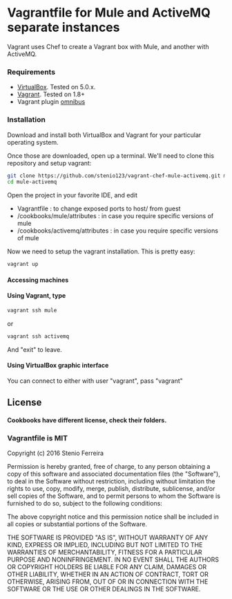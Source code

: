 # Vagrantfile for Mule and ActiveMQ separate instances


Vagrant uses Chef to create a Vagrant box with Mule, and another with ActiveMQ.

### Requirements

- [VirtualBox](https://www.virtualbox.org/wiki/Downloads). Tested on 5.0.x.
- [Vagrant](http://www.vagrantup.com/downloads.html). Tested on 1.8+
- Vagrant plugin [omnibus](https://github.com/chef/vagrant-omnibus)

### Installation

Download and install both VirtualBox and Vagrant for your particular operating system.

Once those are downloaded, open up a terminal. We'll need to clone this repository and setup vagrant:

```bash
git clone https://github.com/stenio123/vagrant-chef-mule-activemq.git mule-activemq
cd mule-activemq
```

Open the project in your favorite IDE, and edit

- Vagrantfile : to change exposed ports to host/ from guest
- /cookbooks/mule/attributes : in case you require specific versions of mule
- /cookbooks/activemq/attributes : in case you require specific versions of mule

Now we need to setup the vagrant installation. This is pretty easy:

```bash
vagrant up
```

#### Accessing machines

#### Using Vagrant, type
```bash
vagrant ssh mule
```
or

```bash
vagrant ssh activemq
```

And "exit" to leave.

#### Using VirtualBox graphic interface
You can connect to either with user "vagrant", pass "vagrant"

## License
#### Cookbooks have different license, check their folders.

### Vagrantfile is MIT

Copyright (c) 2016 Stenio Ferreira

Permission is hereby granted, free of charge, to any person obtaining a copy of this software and associated documentation files (the "Software"), to deal in the Software without restriction, including without limitation the rights to use, copy, modify, merge, publish, distribute, sublicense, and/or sell copies of the Software, and to permit persons to whom the Software is furnished to do so, subject to the following conditions:

The above copyright notice and this permission notice shall be included in all copies or substantial portions of the Software.

THE SOFTWARE IS PROVIDED "AS IS", WITHOUT WARRANTY OF ANY KIND, EXPRESS OR IMPLIED, INCLUDING BUT NOT LIMITED TO THE WARRANTIES OF MERCHANTABILITY, FITNESS FOR A PARTICULAR PURPOSE AND NONINFRINGEMENT. IN NO EVENT SHALL THE AUTHORS OR COPYRIGHT HOLDERS BE LIABLE FOR ANY CLAIM, DAMAGES OR OTHER LIABILITY, WHETHER IN AN ACTION OF CONTRACT, TORT OR OTHERWISE, ARISING FROM, OUT OF OR IN CONNECTION WITH THE SOFTWARE OR THE USE OR OTHER DEALINGS IN THE SOFTWARE.
